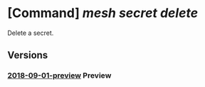 # [Command] _mesh secret delete_

Delete a secret.

## Versions

### [2018-09-01-preview](/Resources/mgmt-plane/L3N1YnNjcmlwdGlvbnMve30vcmVzb3VyY2Vncm91cHMve30vcHJvdmlkZXJzL21pY3Jvc29mdC5zZXJ2aWNlZmFicmljbWVzaC9zZWNyZXRzL3t9/2018-09-01-preview.xml) **Preview**

<!-- mgmt-plane /subscriptions/{}/resourcegroups/{}/providers/microsoft.servicefabricmesh/secrets/{} 2018-09-01-preview -->
